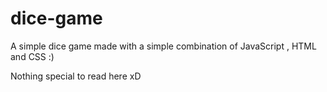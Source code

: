 # dice-game
A simple dice game made with a simple combination of JavaScript , HTML and CSS :) 


Nothing special to read here xD 
